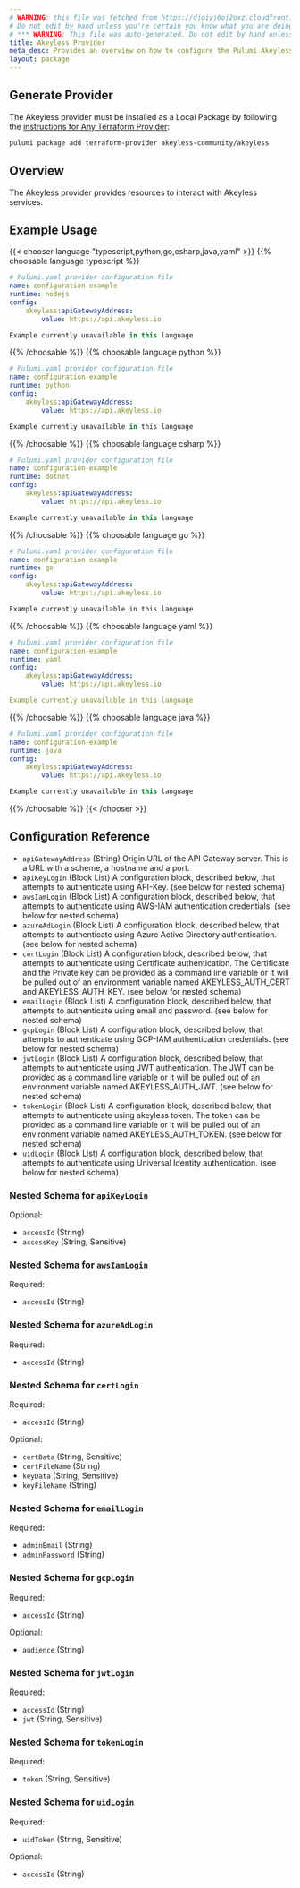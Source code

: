 ```yaml
---
# WARNING: this file was fetched from https://djoiyj6oj2oxz.cloudfront.net/docs/registry.opentofu.org/akeyless-community/akeyless/1.10.2/index.md
# Do not edit by hand unless you're certain you know what you are doing!
# *** WARNING: This file was auto-generated. Do not edit by hand unless you're certain you know what you are doing! ***
title: Akeyless Provider
meta_desc: Provides an overview on how to configure the Pulumi Akeyless provider.
layout: package
---
```


## Generate Provider

The Akeyless provider must be installed as a Local Package by following the [instructions for Any Terraform Provider](https://www.pulumi.com/registry/packages/terraform-provider/):

```bash
pulumi package add terraform-provider akeyless-community/akeyless
```
## Overview

The Akeyless provider provides resources to interact with Akeyless services.
## Example Usage

{{< chooser language "typescript,python,go,csharp,java,yaml" >}}
{{% choosable language typescript %}}
```yaml
# Pulumi.yaml provider configuration file
name: configuration-example
runtime: nodejs
config:
    akeyless:apiGatewayAddress:
        value: https://api.akeyless.io

```
```typescript
Example currently unavailable in this language
```
{{% /choosable %}}
{{% choosable language python %}}
```yaml
# Pulumi.yaml provider configuration file
name: configuration-example
runtime: python
config:
    akeyless:apiGatewayAddress:
        value: https://api.akeyless.io

```
```python
Example currently unavailable in this language
```
{{% /choosable %}}
{{% choosable language csharp %}}
```yaml
# Pulumi.yaml provider configuration file
name: configuration-example
runtime: dotnet
config:
    akeyless:apiGatewayAddress:
        value: https://api.akeyless.io

```
```csharp
Example currently unavailable in this language
```
{{% /choosable %}}
{{% choosable language go %}}
```yaml
# Pulumi.yaml provider configuration file
name: configuration-example
runtime: go
config:
    akeyless:apiGatewayAddress:
        value: https://api.akeyless.io

```
```go
Example currently unavailable in this language
```
{{% /choosable %}}
{{% choosable language yaml %}}
```yaml
# Pulumi.yaml provider configuration file
name: configuration-example
runtime: yaml
config:
    akeyless:apiGatewayAddress:
        value: https://api.akeyless.io

```
```yaml
Example currently unavailable in this language
```
{{% /choosable %}}
{{% choosable language java %}}
```yaml
# Pulumi.yaml provider configuration file
name: configuration-example
runtime: java
config:
    akeyless:apiGatewayAddress:
        value: https://api.akeyless.io

```
```java
Example currently unavailable in this language
```
{{% /choosable %}}
{{< /chooser >}}
## Configuration Reference

- `apiGatewayAddress` (String) Origin URL of the API Gateway server. This is a URL with a scheme, a hostname and a port.
- `apiKeyLogin` (Block List) A configuration block, described below, that attempts to authenticate using API-Key. (see below for nested schema)
- `awsIamLogin` (Block List) A configuration block, described below, that attempts to authenticate using AWS-IAM authentication credentials. (see below for nested schema)
- `azureAdLogin` (Block List) A configuration block, described below, that attempts to authenticate using Azure Active Directory authentication. (see below for nested schema)
- `certLogin` (Block List) A configuration block, described below, that attempts to authenticate using Certificate authentication.  The Certificate and the Private key can be provided as a command line variable or it will be pulled out of an environment variable named AKEYLESS_AUTH_CERT and AKEYLESS_AUTH_KEY. (see below for nested schema)
- `emailLogin` (Block List) A configuration block, described below, that attempts to authenticate using email and password. (see below for nested schema)
- `gcpLogin` (Block List) A configuration block, described below, that attempts to authenticate using GCP-IAM authentication credentials. (see below for nested schema)
- `jwtLogin` (Block List) A configuration block, described below, that attempts to authenticate using JWT authentication.  The JWT can be provided as a command line variable or it will be pulled out of an environment variable named AKEYLESS_AUTH_JWT. (see below for nested schema)
- `tokenLogin` (Block List) A configuration block, described below, that attempts to authenticate using akeyless token. The token can be provided as a command line variable or it will be pulled out of an environment variable named AKEYLESS_AUTH_TOKEN. (see below for nested schema)
- `uidLogin` (Block List) A configuration block, described below, that attempts to authenticate using Universal Identity authentication. (see below for nested schema)

<a id="nestedblock--api_key_login"></a>
### Nested Schema for `apiKeyLogin`

Optional:

- `accessId` (String)
- `accessKey` (String, Sensitive)

<a id="nestedblock--aws_iam_login"></a>
### Nested Schema for `awsIamLogin`

Required:

- `accessId` (String)

<a id="nestedblock--azure_ad_login"></a>
### Nested Schema for `azureAdLogin`

Required:

- `accessId` (String)

<a id="nestedblock--cert_login"></a>
### Nested Schema for `certLogin`

Required:

- `accessId` (String)

Optional:

- `certData` (String, Sensitive)
- `certFileName` (String)
- `keyData` (String, Sensitive)
- `keyFileName` (String)

<a id="nestedblock--email_login"></a>
### Nested Schema for `emailLogin`

Required:

- `adminEmail` (String)
- `adminPassword` (String)

<a id="nestedblock--gcp_login"></a>
### Nested Schema for `gcpLogin`

Required:

- `accessId` (String)

Optional:

- `audience` (String)

<a id="nestedblock--jwt_login"></a>
### Nested Schema for `jwtLogin`

Required:

- `accessId` (String)
- `jwt` (String, Sensitive)

<a id="nestedblock--token_login"></a>
### Nested Schema for `tokenLogin`

Required:

- `token` (String, Sensitive)

<a id="nestedblock--uid_login"></a>
### Nested Schema for `uidLogin`

Required:

- `uidToken` (String, Sensitive)

Optional:

- `accessId` (String)
